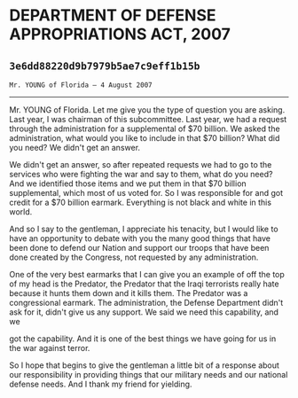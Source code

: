 # DEPARTMENT OF DEFENSE APPROPRIATIONS ACT, 2007
## `3e6dd88220d9b7979b5ae7c9eff1b15b`
`Mr. YOUNG of Florida — 4 August 2007`

---


Mr. YOUNG of Florida. Let me give you the type of question you are 
asking. Last year, I was chairman of this subcommittee. Last year, we 
had a request through the administration for a supplemental of $70 
billion. We asked the administration, what would you like to include in 
that $70 billion? What did you need? We didn't get an answer.

We didn't get an answer, so after repeated requests we had to go to 
the services who were fighting the war and say to them, what do you 
need? And we identified those items and we put them in that $70 billion 
supplemental, which most of us voted for. So I was responsible for and 
got credit for a $70 billion earmark. Everything is not black and white 
in this world.

And so I say to the gentleman, I appreciate his tenacity, but I would 
like to have an opportunity to debate with you the many good things 
that have been done to defend our Nation and support our troops that 
have been done created by the Congress, not requested by any 
administration.

One of the very best earmarks that I can give you an example of off 
the top of my head is the Predator, the Predator that the Iraqi 
terrorists really hate because it hunts them down and it kills them. 
The Predator was a congressional earmark. The administration, the 
Defense Department didn't ask for it, didn't give us any support. We 
said we need this capability, and we


got the capability. And it is one of the best things we have going for 
us in the war against terror.

So I hope that begins to give the gentleman a little bit of a 
response about our responsibility in providing things that our military 
needs and our national defense needs. And I thank my friend for 
yielding.